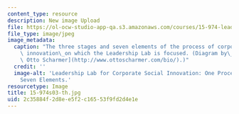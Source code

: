 ```yaml
---
content_type: resource
description: New image Upload
file: https://ol-ocw-studio-app-qa.s3.amazonaws.com/courses/15-974-leadership-lab-spring-2003/2c35884f2d8ee5f2c16553f9fd2d4e1e_15-974s03-th.jpg
file_type: image/jpeg
image_metadata:
  caption: "The three stages and seven elements of the process of corporate social\
    \ innovation\_on which the Leadership Lab is focused. (Diagram by\_[Dr. Claus\
    \ Otto Scharmer](http://www.ottoscharmer.com/bio/).)"
  credit: ''
  image-alt: 'Leadership Lab for Corporate Social Innovation: One Process, Three Stages,
    Seven Elements.'
resourcetype: Image
title: 15-974s03-th.jpg
uid: 2c35884f-2d8e-e5f2-c165-53f9fd2d4e1e
---
```


